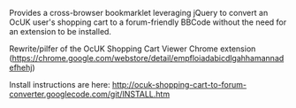Provides a cross-browser bookmarklet leveraging jQuery to convert an OcUK user's shopping cart to a forum-friendly BBCode without the need for an extension to be installed.

Rewrite/pilfer of the OcUK Shopping Cart Viewer Chrome extension (https://chrome.google.com/webstore/detail/empfloiadabicdlgahhamannadefhehj)

Install instructions are here: http://ocuk-shopping-cart-to-forum-converter.googlecode.com/git/INSTALL.htm